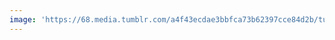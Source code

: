 ```yaml
---
image: 'https://68.media.tumblr.com/a4f43ecdae3bbfca73b62397cce84d2b/tumblr_occxoeRorq1tbdx3so1_1280.jpg'
---
```

